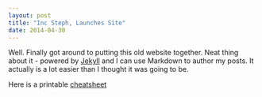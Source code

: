 ```yaml
---
layout: post
title: "Inc Steph, Launches Site"
date: 2014-04-30
---
```


Well. Finally got around to putting this old website together. Neat thing about it - powered by [Jekyll](http://jekyllrb.com) and I can use Markdown to author my posts. It actually is a lot easier than I thought it was going to be.

Here is a printable [cheatsheet](http://packetlife.net/media/library/16/Markdown.pdf)